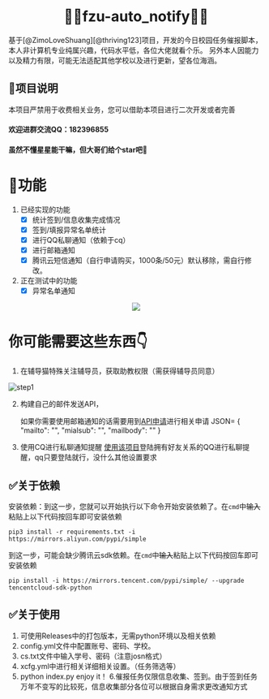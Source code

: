 <h1 align="center">🏳️‍🌈fzu-auto_notify🏳️‍🌈</h1>
        基于[@ZimoLoveShuang][@thriving123]项目，开发的今日校园任务催报脚本，本人非计算机专业纯属兴趣，代码水平低，各位大佬就看个乐。
    另外本人因能力以及精力有限，可能无法适配其他学校以及进行更新，望各位海涵。
    

## 👑项目说明

本项目严禁用于收费相关业务，您可以借助本项目进行二次开发或者完善
#### 欢迎进群交流QQ：182396855
#### 虽然不懂星星能干嘛，但大哥们给个star吧🙏
    
# 👑功能

1. 已经实现的功能
    - [x] 统计签到/信息收集完成情况
    - [x] 签到/填报异常名单统计
    - [x] 进行QQ私聊通知（依赖于cq）
    - [x] 进行邮箱通知
    - [x] 腾讯云短信通知（自行申请购买，1000条/50元）默认移除，需自行修改。
2. 正在测试中的功能
    - [x] 异常名单通知
<p align="center"><img src="https://github.com/xyr365/auto_notify/blob/main/IMG/total.png?raw=true"/></p>

# 你可能需要这些东西👇


1. 在辅导猫特殊关注辅导员，获取助教权限（需获得辅导员同意）

![step1](https://github.com/xyr365/auto_notify/blob/main/IMG/fo.png?raw=true)

2. 构建自己的邮件发送API，

    如果你需要使用邮箱通知的话需要用到[API申请](https://mp.weixin.qq.com/s?__biz=MzA3NzMwNjM0MA==&mid=2649807321&idx=1&sn=35710d5df1f778b83f2a38c8e7a0ddf9&chksm=87507952b027f0444cfdfd03e7bc8d992ead5cdc2ddaa787d8405ea5f49412581693fa4617e9&mpshare=1&scene=23&srcid=10071p9HrVkTV194DXVtDeWz&sharer_sharetime=1633540006916&sharer_shareid=cde0c199d9f6ce11f7bcb010f1564c15#rd)进行相关申请
    JSON=
            {
            "mailto": "",
            "mialsub": "",
            "mailbody": ""
            }

3. 使用CQ进行私聊通知提醒
    [使用该项目](https://github.com/Mrs4s/go-cqhttp)登陆拥有好友关系的QQ进行私聊提醒，qq只要登陆就行，没什么其他设置要求

## ✅关于依赖
   安装依赖：到这一步，您就可以开始执行以下命令开始安装依赖了。在`cmd`中~~输入~~粘贴上以下代码按回车即可安装依赖

    pip3 install -r requirements.txt -i https://mirrors.aliyun.com/pypi/simple
    
   到这一步，可能会缺少腾讯云sdk依赖。在`cmd`中~~输入~~粘贴上以下代码按回车即可安装依赖
    
    pip install -i https://mirrors.tencent.com/pypi/simple/ --upgrade tencentcloud-sdk-python
    
## ✅关于使用
1. 可使用Releases中的打包版本，无需python环境以及相关依赖
2. config.yml文件中配置账号、密码、学校。
3. cs.txt文件中输入学号、密码（注意josn格式）
4. xcfg.yml中进行相关详细相关设置。（任务筛选等）
5. python index.py         enjoy it！
6.催报任务仅限信息收集、签到。由于签到任务万年不变写的比较死，信息收集部分各位可以根据自身需求更改通知方式
